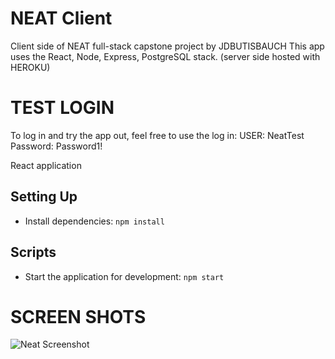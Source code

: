# NEAT Client

Client side of NEAT full-stack capstone project by JDBUTISBAUCH
This app uses the React, Node, Express, PostgreSQL stack.
(server side hosted with HEROKU)

# TEST LOGIN

 To log in and try the app out, feel free to use the log in:
  USER: NeatTest
  Password: Password1!

React application

## Setting Up

- Install dependencies: `npm install`

## Scripts

- Start the application for development: `npm start`

# SCREEN SHOTS

<img src="https://static.wixstatic.com/media/d9f074_3a66fdba6edb430297f2bde818d74d47~mv2.png/v1/fill/w_400,h_571/Screen%20Shot%202019-10-08%20at%2011.png" alt="Neat Screenshot" />
